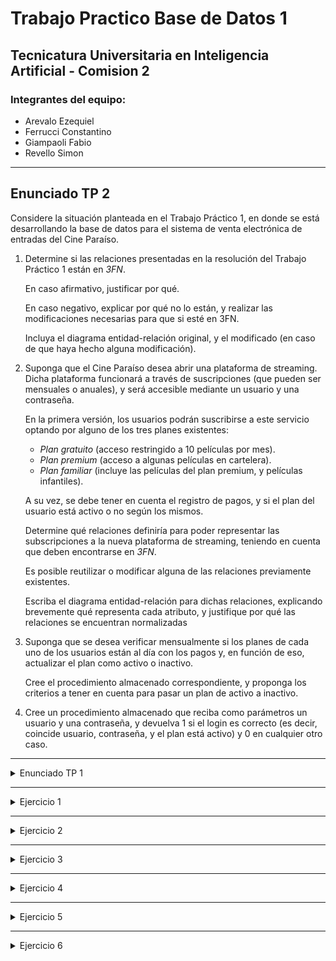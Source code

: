 # **Trabajo Practico Base de Datos 1**
## Tecnicatura Universitaria en Inteligencia Artificial - Comision 2

### **Integrantes del equipo**:
* Arevalo Ezequiel
* Ferrucci Constantino
* Giampaoli Fabio
* Revello Simon


----

## Enunciado TP 2

Considere la situación planteada en el Trabajo Práctico 1, en donde se está desarrollando la base de datos para el sistema de venta electrónica de entradas del Cine Paraíso.

1. Determine si las relaciones presentadas en la resolución del Trabajo Práctico 1 están en *3FN*.
    
    En caso afirmativo, justificar por qué.
    
    En caso negativo, explicar por qué no lo están, y realizar las modificaciones necesarias para que si esté en 3FN.
    
    Incluya el diagrama entidad-relación original, y el modificado (en caso de que haya hecho alguna modificación).
    
2. Suponga que el Cine Paraíso desea abrir una plataforma de streaming. Dicha plataforma funcionará a través de suscripciones (que pueden ser mensuales o anuales), y será accesible mediante un usuario y una contraseña.
    
    En la primera versión, los usuarios podrán suscribirse a este servicio optando por alguno de los tres planes existentes:
    
    - *Plan gratuito* (acceso restringido a 10 películas por mes).
    - *Plan premium* (acceso a algunas películas en cartelera).
    - *Plan familiar* (incluye las películas del plan premium, y películas infantiles).
    
    A su vez, se debe tener en cuenta el registro de pagos, y si el plan del usuario está activo o no según los mismos.
    
    Determine qué relaciones definiría para poder representar las subscripciones a la nueva plataforma de streaming, teniendo en cuenta que deben encontrarse en *3FN*.
    
    Es posible reutilizar o modificar alguna de las relaciones previamente existentes.
    
    Escriba el diagrama entidad-relación para dichas relaciones, explicando brevemente qué representa cada atributo, y justifique por qué las relaciones se encuentran normalizadas
    
3. Suponga que se desea verificar mensualmente si los planes de cada uno de los usuarios están al día con los pagos y, en función de eso, actualizar el plan como activo o inactivo.
    
    Cree el procedimiento almacenado correspondiente, y proponga los criterios a tener en cuenta para pasar un plan de activo a inactivo.
    
4. Cree un procedimiento almacenado que reciba como parámetros un usuario y una contraseña, y devuelva 1 si el login es correcto (es decir, coincide usuario, contraseña, y el plan está activo) y 0 en cualquier otro caso.

----

<details><summary>Enunciado TP 1</summary><p>

  Se desea construir una web-app para la venta electronica de entradas del Cine Paraiso.
  
  Este cine cuenta con 3 sucursales en distintas ciudades de Argentina (Rosario, Cordoba, y La plata), pero
  podria abrir nuevas en el futuro.

  Cada sucursal del cine tiene mas de una sala, con determinada cantidad de butacas.

  La cantidad de salas no necesariamente es la misma para cada sucursal, como tampoco lo es la cantidad de butacas por sala.

  Si bien las peliculas en proyeccion en una determinada semana son las mismas para las distintas sucursales,
  las funciones no siempre ocurren en el mismo dia y horario.

  Al momento de la compra, el usuario debe poder elegir la sucursal correspondiente, la funcion (pelicula, dia, horario y sala) y la butaca. 

  A su vez, por ley, la pagina debe indicar si la pelicula es apta para todo publico o no, y si la misma esta subtitulada.

  Cada pelicula tiene un genero asociado que se utilizara para la implementacion de filtros,
  y en el futuro se podria utilizar tambien para construir un sistema de recomendaciones.

</p></details>

----

<details><summary>Ejercicio 1</summary><p>

  Realice el diagrama entidad-relacion para representar un modelo de datos adecuado al problema planteado

  El diagrama de entidades es el siguiente:

  ![image](https://user-images.githubusercontent.com/81629492/199860606-dc2fc04e-9626-433b-bcdb-b3728886ee9e.png)

  ----

  Y el diagrama de relaciones es el siguiente:

  ![image](https://user-images.githubusercontent.com/81629492/198885018-34216a9d-9b32-4311-bbdf-1de21844ea5f.png)

  Link al archivo del diagrama: https://app.diagrams.net/#G1llJklRTFGxUa5fOtU_CFANpiyDLjFv7l

</p></details>

----
<details><summary>Ejercicio 2</summary><p>

  Escriba las instrucciones SQL para la creacion de las tablas correspondientes al diagrama anterior.
  
  Los comandos fueron escritos en el archivo Tables_Creation.sql
  
  Informar sobre las deciones tomadas en la crecion (lo de las claves compuestas y demas)
  
</p></details>

----

<details><summary>Ejercicio 3</summary><p>

  Escriba instrucciones SQL para la insercion de datos, de modo de tener informacion sobre:
  
  <ol type="a">
    <li> Las 3 sucursales existentes actualmente. </li>
    <li> Al menos 3 salas por sucursal. </li>
    <li> Al menos 20 butacas por sala. </li>
    <li> Al menos 5 peliculas (una de ellas es Argentina, 1985, y otra de ellas es de genero ciencia ficcion). </li>
    <li> Al menos 5 funciones (algunas de ellas deben ocurrir entre el 24 y el 31 de octubre de2022). </li>
  </ol>  
  
  Los comandos fueron escritos en el archivo Insertion_Tables.sql

</p></details>

----
<details><summary>Ejercicio 4</summary><p>

  Escriba consultas SQL que aporten la informacion para responder las siguientes preguntas.
  Tenga en cuenta que puede ser util agregar nuevas filas a las tablas, a modo de facilitar el
  testeo de las consultas.
  <ol type="a">
    <li> ¿Cuantas funciones hay en la sucursal La Plata (no importa si la funcion ya ocurrio o no)? </li>
    <li> ¿Cuales son las peliculas en cartelera en una fecha determinada (fije la fecha que prefiera) en la sucursal Cordoba? </li>
    <li> ¿Cuales son los horarios disponibles para ver la pelicula Argentina, 1985 en una fecha determinada (fije la fecha) en la sucursal Rosario? </li>
    <li> ¿Cuales son los horarios disponibles para ver la pelicula Argentina, 1985 en una fecha determinada (fije la fecha) para cada sucursal?. </li>
    <li> ¿Cuales peliculas de ciencia ficcion hay en cartelera la semana del 24 de octubre de 2022 en la sucursal Rosario.</li> 
    <li> ¿Cuales son las butacas vendidas para ver Argentina, 1985 en Cordoba en una funcion determinada (fije la funcion)? </li> 
    <li> ¿Cuales son las butacas libres para ver Argentina, 1985 en Cordoba en una funcion determinada (fije la funcion)? </li> 
    <li> ¿Cuantas peliculas por genero estan o estuvieron en cartelera en el Cine Paraiso? </li> 
  </ol>
  
  Las queries fueron escritas en el archivo Queries_Ejercicio4.sql

</p></details>

----

<details><summary>Ejercicio 5</summary><p>

  Suponga que, una vez creada la base de datos, se pide hacer una pequena modificacion para poder guardar informacion respecto al precio de las entradas. 
  Determine que alteraciones seria conveniente realizar en las tablas en los siguientes casos, justificando la respuesta:
  <ol type="a">
    <li> El precio de la entrada depende unicamente de la sucursal. </li>
    <li> El precio de la entrada depende unicamente de la pelicula. </li>
    <li> El preico de la entrada depende unicamente de la ubicacion de la butaca. </li> 
  </ol>
  
  Las respuestas fueron guardadas en el archivo Tables_Alterations.sql
  
</p></details>

----

<details><summary>Ejercicio 6</summary><p>

  Suponga ahora que el Cine Paraiso finalmente decide fijar el precio de las entradas unicamente en funcion de la pelicula.

  Realice las modificaciones necesarias para que el modelo se corresponda a este nuevo requerimiento,
  y escriba consultas SQL que cumplan los siguientes requisitos:

  <ol type="a">

  <li> Determine el total recaudado por funcion. </li>
  <li> Determine el promedio recaudado por funcion para cada pelicula.
    Es decir, si la pelicula Argentina, 1985 tuvo dos funciones, y en una recaudo 1000 pesos,
    y en la otra recaudo 3000 pesos, el promedio recaudado por funcion para esta pelicula es 2000 pesos.</li>
  <li> Determine el porcentaje de entradas vendidas por funcion, y muestre pelicula, sucursal, hora y dia, solo para aquellas en las que se vendio menos del 50%.</li>
  <li> Determine, para cada pelicula, cual fue la funcion que mas recaudo.</li>
  
  </ol>  
    
  La solucion al ejercicio fue descrita en el archivo x.sql

</p></details>
